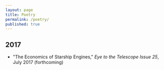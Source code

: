 ```yaml
---
layout: page
title: Poetry
permalink: /poetry/
published: true
---
```


## 2017

* "The Economics of Starship Engines," *Eye to the Telescope Issue 25*, July 2017 (forthcoming)
